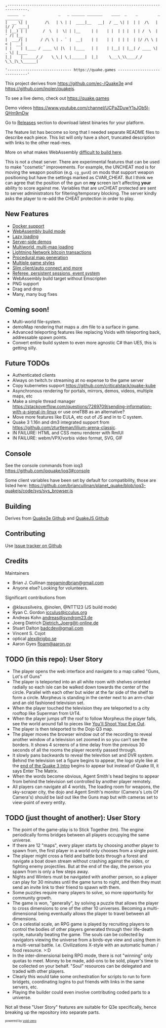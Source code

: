 ```
,-------------------------------------------------------------------------------.
 _____  _               _   _ ______ _______    ____  _    _         _  ________ 
|  __ \| |        /\   | \ | |  ____|__   __|  / __ \| |  | |  /\   | |/ /  ____|
| |__) | |       /  \  |  \| | |__     | |    | |  | | |  | | /  \  | ' /| |__   
|  ___/| |      / /\ \ | . ` |  __|    | |    | |  | | |  | |/ /\ \ |  < |  __|  
| |    | |____ / ____ \| |\  | |____   | |    | |__| | |__| / ____ \| . \| |____ 
|_|    |______/_/    \_\_| \_|______|  |_|     \___\_\\____/_/    \_\_|\_\______|

'----------------------------- https://quake.games -----------------------------'
```

This project derives from https://github.com/ec-/Quake3e and https://github.com/inolen/quakejs.

To see a live demo, check out https://quake.games

Demo videos https://www.youtube.com/channel/UCPaZDuwY1sJOb5l-QHm9mDw

Go to [Releases](../../releases) section to download latest binaries for your platform.

The feature list has become so long that I needed separate README files to describe each piece. This list will only have a short, truncated description with links to the other read-mes.

More on what makes WebAssembly [difficult to build here](./docs/quakejs.md#reasons-i-quit-working-on-this).

This is not a cheat server. There are experimental features that can be used to make "cosmetic" improvements. For example, the UNCHEAT mod is for moving the weapon position (e.g. `cg_gunX`) on mods that support weapon positioning but have the settings marked as CVAR_CHEAT. But I think we can agree that the position of the gun on **my** screen isn't affecting **your** ability to score against me. Variables that are unCHEAT protected are sent to server administrators for filtering/temporary blocking. The server kindly asks the player to re-add the CHEAT protection in order to play.

## New Features

  * [Docker support](./docs/docker.md)
  * [WebAssembly build mode](./docs/quakejs.md)
  * [Lazy loading](./docs/lazyloading.md)
  * [Server-side demos](./docs/demos.md)
  * [Multiworld, multi-map loading](./docs/multiworld.md)
  * [Lightning Network bitcoin transactions](./docs/payments.md)
  * [Procedural map generation](./docs/procedural.md)
  * [Multiple game styles](./docs/games.md)
  * [Slim client/auto connect and more](./docs/client.md)
  * [Referee, persistent sessions, event system](./docs/server.md)
  * WebAssembly build target without Emscripten
  * PNG support
  * Drag and drop
  * Many, many bug fixes

## Coming soon!
  
  * Multi-world file-system.
  * demoMap rendering that maps a .dm file to a surface in game.
  * Advanced teleporting features like replacing Voids with teleporting back, addressable spawn points.
  * Convert entire build system to even more agnostic C# than UE5, this is getting silly.

## Future TODOs

  * Authenticated clients
  * Always on twitch.tv streaming at no expense to the game server
  * Copy kubernetes support https://github.com/criticalstack/quake-kube
  * Asynchronous rendering for portals, mirrors, demos, videos, multiple maps, etc
  * Make a simple thread manager https://stackoverflow.com/questions/7269709/sending-information-with-a-signal-in-linux or use oneTBB as an alternative?
  * Move more features like EULA, etc out of JS and in to C system.
  * Quake 3 1.16n and dm3 integrated support from https://github.com/zturtleman/lilium-arena-classic.
  * IN FAILURE: HTML and CSS menu renderer with RmlUI
  * IN FAILURE: webm/VPX/vorbis video format, SVG, GIF

## Console

See the console commands from ioq3 https://github.com/ioquake/ioq3#console

Some client variables have been set by default for compatibility, those are listed here:
https://github.com/briancullinan/planet_quake/blob/ioq3-quakejs/code/sys/sys_browser.js

## Building

Derives from [Quake3e Github](https://github.com/ec-/Quake3e#build-instructions) and 
[QuakeJS Github](https://github.com/inolen/quakejs#building-binaries)

## Contributing

Use [Issue tracker on Github](https://github.com/briancullinan/planet_quake/issues)

## Credits

Maintainers

  * Brian J. Cullinan <megamindbrian@gmail.com>
  * Anyone else? Looking for volunteers.

Significant contributions from

  * @klaussilveira, @inolen, @NTT123 (JS build mode)
  * Ryan C. Gordon <icculus@icculus.org>
  * Andreas Kohn <andreas@syndrom23.de>
  * Joerg Dietrich <Dietrich_Joerg@t-online.de>
  * Stuart Dalton <badcdev@gmail.com>
  * Vincent S. Cojot <vincent at cojot dot name>
  * optical <alex@rigbo.se>
  * Aaron Gyes <floam@aaron.gy>


## TODO (in this repo): User Story

* The player opens the web interface and navigate to a map called "Guns, Lot's of Guns"
* The player is teleported into an all white room with shelves oriented radially so 
   each isle can be walked down towards the center of the circle. Parallel 
   with each other but wider at the far side of the shelf to form a circle.
   Morpheus is standing in the center next to an arm-chair and an old fashioned
   television set. 
* When the player touched the television they are teleported
   to a city rooftop like Superman from UrT4. 
* When the player jumps off the roof to
   follow Morpheus the player falls, see the world around fall to pieces like
   [You'll Shoot Your Eye Out](https://lvlworld.com/votes/id:2238). 
* The player is then teleported to the Dojo Q3 map.
* The player moves the browser window out of the recording to reveal another window of
   a television set zoomed in so you can't see the borders. It shows 4 screens
   of a time delay from the previous 30 seconds of all the rooms the player recently passed 
   through. 
* It slowly pans backwards to reveal the televition set and DVR system.
   Behind the television set a figure begins to appear, the logo style like at the
   [end of the Quake 3 Intro](https://youtu.be/Rgps2D3LptY?t=72) begins to appear 
   but instead of Quake III, it says Enter The Matrix. 
* When the words become obvious, Agent Smith's head 
   begins to appear from behind the television set controlled by another player remotely.
* All players can navigate all 4 worlds, The loading room for weapons, the sky-scraper city,
   the dojo and Agent Smith's monitor (Camera's Lots Of Camera's) should be laid out like 
   the Guns map but with cameras set to view-point of every entity.

## TODO (just thought of another): User Story

* The point of the game-play is to Stick Together (tm). The engine periodically forms bridges between
   all players occupying the same universe. 
* If there are 12 "maps", every player starts by choosing another player to spawn from, the first player
   in a world only chooses from a single point.
* The player might cross a field and battle bots through a forest and navigate a boat down stream without
   crashing against the sides, or fighting enemy projectiles. But at the end of the day, the person you
   spawn from is only a few steps away. 
* Nights and Winters must be navigated with another person, so a player can play for 30 minutes until the
   game turns to night, and then they must send an invite link to their friend to spawn with them.
* Some puzzles require many players to solve, so more opportunity for community growth.
* The game is won, "generally", by solving a puzzle that allows the player to cross dimensions to one
   of the other 10 universes. Becoming a multi-dimensional being eventually allows the player to travel
   between all dimensions.
* On a celestial scale, an RPG game is played by recruiting players to control the bodies of other players
   generated through their life-death cycle, naturally beating the game. The souls can be collected by 
   navigators viewing the universe from a birds-eye view and using them in a multi-versal battle.
   I.e. Civilizations X-style with an automatic human / food resource. >:D
* In the inter-dimensional being RPG mode, there is not "winning" only quotas to meet. Money to be made,
   add-ons to be sold, player's time to be collected on your behalf. "Soul" resources can be delegated and 
   traded with other players.
* Clearly this would take some orchestration for scripts to run to form bridgets, coordinating logins to
   put friends with links in the same servers, etc. 
* Playing the builder could even involve contributing coded parts to a universe.


Not all these "User Story" features are suitable for Q3e specifically, hence breaking up the repository into separate parts.

<sup><sub>powered by [void-zero](https://github.com/briancullinan/void-zero)</sub></sup>

